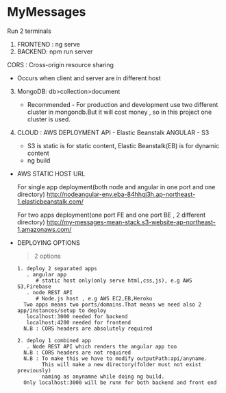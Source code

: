 # MyMessages

Run 2 terminals

1. FRONTEND : ng serve
2. BACKEND: npm run server

CORS : Cross-origin resource sharing

- Occurs when client and server are in different host

3. MongoDB:
   db>collection>document

   * Recommended - For production and development use two different cluster in mongondb.But it will 
     cost money , so in this project one cluster is used. 

4. CLOUD : AWS DEPLOYMENT
    API - Elastic Beanstalk
    ANGULAR - S3
     * S3 is static is for static content, Elastic Beanstalk(EB) is for dynamic content
     * ng build  
  
  * AWS STATIC HOST URL

    For single app deployment(both node and angular in one port and one directory) 
    http://nodeangular-env.eba-84hhqj3h.ap-northeast-1.elasticbeanstalk.com/
    
    For two apps deployment(one port FE and one port BE , 2 different directory)
    http://my-messages-mean-stack.s3-website-ap-northeast-1.amazonaws.com/

  * DEPLOYING OPTIONS 
    > 2 options

        1. deploy 2 separated apps
           . angular app
              # static host only(only serve html,css,js), e.g AWS S3,Firebase
           . node REST API
              # Node.js host , e.g AWS EC2,EB,Heroku
          Two apps means two ports/domains.That means we need also 2 app/instances/setup to deploy
           localhost:3000 needed for backend
           localhost;4200 needed for frontend 
          N.B : CORS headers are absolutely required
      
        2. deploy 1 combined app
           . Node REST API which renders the angular app too
          N.B : CORS headers are not required
          N.B : To make this we have to modify outputPath:api/anyname.
                This will make a new directory(folder must not exist previously) 
                naming as anynamne while doing ng build.
          Only localhost:3000 will be runn for both backend and front end